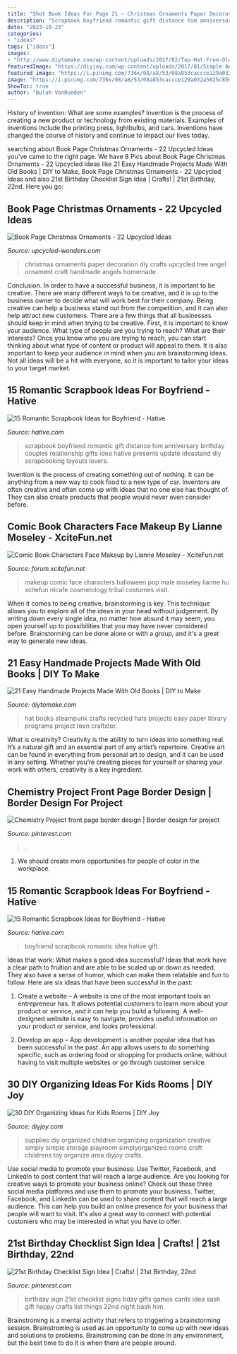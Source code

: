 ```yaml
---
title: "Shot Book Ideas For Page 21 ~ Christmas Ornaments Paper Decoration Diy Crafts Upcycled Tree Angel Ornament Craft Handmade Angels Homemade"
description: "Scrapbook boyfriend romantic gift distance him anniversary birthday couples relationship gifts idea hative presents update ideastand diy scrapbooking layouts lovers"
date: "2023-10-23"
categories:
- "ideas"
tags: ["ideas"]
images:
- "http://www.diytomake.com/wp-content/uploads/2017/02/Top-Hat-From-Old-Books.jpg"
featuredImage: "https://diyjoy.com/wp-content/uploads/2017/01/Simple-And-Organized-Childrens-Art-Supplies.jpg"
featured_image: "https://i.pinimg.com/736x/08/a8/53/08a853caccce129a032a5025c8592152.jpg"
image: "https://i.pinimg.com/736x/08/a8/53/08a853caccce129a032a5025c8592152.jpg"
ShowToc: true
author: "Bulah VonRueden"
---
```



History of invention: What are some examples?
Invention is the process of creating a new product or technology from existing materials. Examples of inventions include the printing press, lightbulbs, and cars. Inventions have changed the course of history and continue to impact our lives today.

	

		
searching about Book Page Christmas Ornaments - 22 Upcycled Ideas you've came to the right page. We have 8 Pics about Book Page Christmas Ornaments - 22 Upcycled Ideas like 21 Easy Handmade Projects Made With Old Books | DIY to Make, Book Page Christmas Ornaments - 22 Upcycled Ideas and also 21st Birthday Checklist Sign Idea | Crafts! | 21st Birthday, 22nd. Here you go:
		
    
## Book Page Christmas Ornaments - 22 Upcycled Ideas

<img loading=lazy src="http://www.upcycled-wonders.com/wp-content/uploads/2015/11/book-paper-christmas-ornaments-diy-paper-snow-white-decoration-ideas.jpg" onerror="this.onerror=null;this.src='https://tse2.mm.bing.net/th?id=OIP.aWiuX0CR6lIU_ASVXIxsRgAAAA&amp;pid=15.1';" alt="Book Page Christmas Ornaments - 22 Upcycled Ideas">

_Source: upcycled-wonders.com_

>christmas ornaments paper decoration diy crafts upcycled tree angel ornament craft handmade angels homemade. 

	

Conclusion.
In order to have a successful business, it is important to be creative. There are many different ways to be creative, and it is up to the business owner to decide what will work best for their company. Being creative can help a business stand out from the competition, and it can also help attract new customers. There are a few things that all businesses should keep in mind when trying to be creative.
First, it is important to know your audience. What type of people are you trying to reach? What are their interests? Once you know who you are trying to reach, you can start thinking about what type of content or product will appeal to them. It is also important to keep your audience in mind when you are brainstorming ideas. Not all ideas will be a hit with everyone, so it is important to tailor your ideas to your target market.

    
## 15 Romantic Scrapbook Ideas For Boyfriend - Hative

<img loading=lazy src="https://hative.com/wp-content/uploads/2014/06/scrapbook-ideas-for-boyfriend/13-scrapbook-ideas-for-lovers.jpg" onerror="this.onerror=null;this.src='https://tse1.mm.bing.net/th?id=OIP.kwdXkceASDVvThRRq6pEeAHaFj&amp;pid=15.1';" alt="15 Romantic Scrapbook Ideas for Boyfriend - Hative">

_Source: hative.com_

>scrapbook boyfriend romantic gift distance him anniversary birthday couples relationship gifts idea hative presents update ideastand diy scrapbooking layouts lovers. 

	

Invention is the process of creating something out of nothing. It can be anything from a new way to cook food to a new type of car. Inventors are often creative and often come up with ideas that no one else has thought of. They can also create products that people would never even consider before.

    
## Comic Book Characters Face Makeup By Lianne Moseley - XciteFun.net

<img loading=lazy src="https://img.xcitefun.net/users/2015/01/373648,xcitefun-comic-characters-makeup-4.jpg" onerror="this.onerror=null;this.src='https://tse2.mm.bing.net/th?id=OIP.gWQ7JRufmyAjWLZj6T_4DAHaJ3&amp;pid=15.1';" alt="Comic Book Characters Face Makeup by Lianne Moseley - XciteFun.net">

_Source: forum.xcitefun.net_

>makeup comic face characters halloween pop male moseley lianne hu xcitefun nlcafe cosmetology tribal costumes visit. 

	

When it comes to being creative, brainstorming is key. This technique allows you to explore all of the ideas in your head without judgement. By writing down every single idea, no matter how absurd it may seem, you open yourself up to possibilities that you may have never considered before. Brainstorming can be done alone or with a group, and it's a great way to generate new ideas.

    
## 21 Easy Handmade Projects Made With Old Books | DIY To Make

<img loading=lazy src="http://www.diytomake.com/wp-content/uploads/2017/02/Top-Hat-From-Old-Books.jpg" onerror="this.onerror=null;this.src='https://tse1.mm.bing.net/th?id=OIP.DjRYxiWbuVzrv9-8pE9afwHaJ4&amp;pid=15.1';" alt="21 Easy Handmade Projects Made With Old Books | DIY to Make">

_Source: diytomake.com_

>hat books steampunk crafts recycled hats projects easy paper library programs project teen craftster. 

	

What is creativity?
Creativity is the ability to turn ideas into something real. It’s a natural gift and an essential part of any artist’s repertoire. Creative art can be found in everything from personal art to design, and it can be used in any setting. Whether you’re creating pieces for yourself or sharing your work with others, creativity is a key ingredient.

    
## Chemistry Project Front Page Border Design | Border Design For Project

<img loading=lazy src="https://i.pinimg.com/736x/08/a8/53/08a853caccce129a032a5025c8592152.jpg" onerror="this.onerror=null;this.src='https://tse3.mm.bing.net/th?id=OIP.2UElpZfwae0LaZ58cIyoYgHaFj&amp;pid=15.1';" alt="Chemistry Project front page border design | Border design for project">

_Source: pinterest.com_

>. 

	

1. We should create more opportunities for people of color in the workplace.

    
## 15 Romantic Scrapbook Ideas For Boyfriend - Hative

<img loading=lazy src="https://hative.com/wp-content/uploads/2014/06/scrapbook-ideas-for-boyfriend/8-romantic-scrapbook-ideas.jpg" onerror="this.onerror=null;this.src='https://tse4.mm.bing.net/th?id=OIP.sz5gww3kaa5K4gcRXpQKmAHaJ6&amp;pid=15.1';" alt="15 Romantic Scrapbook Ideas for Boyfriend - Hative">

_Source: hative.com_

>boyfriend scrapbook romantic idea hative gift. 

	

Ideas that work: What makes a good idea successful?
Ideas that work have a clear path to fruition and are able to be scaled up or down as needed. They also have a sense of humor, which can make them relatable and fun to follow. Here are six ideas that have been successful in the past:
1. Create a website – A website is one of the most important tools an entrepreneur has. It allows potential customers to learn more about your product or service, and it can help you build a following. A well-designed website is easy to navigate, provides useful information on your product or service, and looks professional.

2. Develop an app – App development is another popular idea that has been successful in the past. An app allows users to do something specific, such as ordering food or shopping for products online, without having to visit multiple websites or go through customer service.

    
## 30 DIY Organizing Ideas For Kids Rooms | DIY Joy

<img loading=lazy src="https://diyjoy.com/wp-content/uploads/2017/01/Simple-And-Organized-Childrens-Art-Supplies.jpg" onerror="this.onerror=null;this.src='https://tse4.mm.bing.net/th?id=OIP.OFj9x13Io029FNs_lDXlGAHaLI&amp;pid=15.1';" alt="30 DIY Organizing Ideas for Kids Rooms | DIY Joy">

_Source: diyjoy.com_

>supplies diy organized children organizing organization creative simply simple storage playroom simplyorganized rooms craft childrens toy organize area diyjoy crafts. 

	

Use social media to promote your business: Use Twitter, Facebook, and LinkedIn to post content that will reach a large audience.
Are you looking for creative ways to promote your business online? Check out these three social media platforms and use them to promote your business. Twitter, Facebook, and LinkedIn can be used to share content that will reach a large audience. This can help you build an online presence for your business that people will want to visit. It's also a great way to connect with potential customers who may be interested in what you have to offer.

    
## 21st Birthday Checklist Sign Idea | Crafts! | 21st Birthday, 22nd

<img loading=lazy src="https://i.pinimg.com/736x/3a/6d/03/3a6d03a572cb1ca94bf05290415c1c34--st-birthday-checklist-sign-twenty-first-birthday-sign.jpg?b=t" onerror="this.onerror=null;this.src='https://tse4.mm.bing.net/th?id=OIP.D0YZNYGwaZ_-eTx4hHdr6QHaJ3&amp;pid=15.1';" alt="21st Birthday Checklist Sign Idea | Crafts! | 21st Birthday, 22nd">

_Source: pinterest.com_

>birthday sign 21st checklist signs bday gifts games cards idea sash gift happy crafts list things 22nd night bash him. 

	

Brainstroming is a mental activity that refers to triggering a brainstorming session. Brainstroming is used as an opportunity to come up with new ideas and solutions to problems. Brainstroming can be done in any environment, but the best time to do it is when there are people around.

